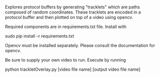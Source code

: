 Explores protocol buffers by generating "tracklets" which are paths composed of random coordinates. These tracklets are encoded in a protocol buffer and then plotted on top of a video using opencv.

Required components are in requirements.txt file. Install with

sudo pip install -r requirements.txt

Opencv must be installed separately. Please consult the documentation for opencv.

Be sure to supply your own video to run.
Execute by running

python trackletOverlay.py [video file name] [output video file name]
